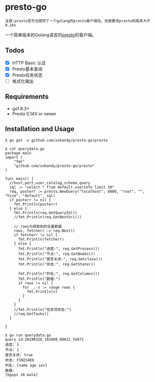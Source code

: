 # presto-go

`注意:presto官方也提供了一个golang的presto客户端包，但是要求presto的版本大于0.16x`

一个简单版本的Golang语言的[presto](https://prestodb.github.io/)的客户端。



## Todos

- [X] HTTP Basic 认证
- [X] Presto基本查询
- [X] Presto任务状态
- [ ] 格式化输出

## Requirements

- go1.8.3+
- Presto 0.14X or newer 


## Installation and Usage

```
$ go get -v github.com/xxbandy/presto-go/presto

$ cat querydata.go
package main
import (
    "fmt"
    "github.com/xxbandy/presto-go/presto"
)

func main() {
  //host,port,user,catalog,schema,query
  sql := "select * from default.userinfo limit 10"
  req, posterr := presto.NewQuery("localhost", 8080, "root", "", "hive", "default", sql)
  if posterr != nil {
    fmt.Println(posterr)
  } else {
    fmt.Println(req.GetQueryId())
    //fmt.Println(req.GetNextUri())

    // rows为获取到的全量数据
    rows, fetcherr := req.Next()
    if fetcherr != nil {
      fmt.Println(fetcherr)
    } else {
      fmt.Println("进度:", req.GetProcess())
      fmt.Println("节点:", req.GetNodes())
      fmt.Println("是否关闭:", req.Getclose())
      fmt.Println("状态:", req.GetState())

      fmt.Println("列名:", req.GetColumns())
      fmt.Println("数据:")
      if rows != nil {
        for _, v := range rows {
          fmt.Println(v)
        }
      }
    }
    //fmt.Println("任务流状态:")
    //req.GetTasks()
  }

}

$ go run querydata.go
query id:20190328_102808_00012_t6972
进度: 1
节点: 1
是否关闭: true
状态: FINISHED
列名: [name age sex]
数据:
[bgops 18 male]
```
